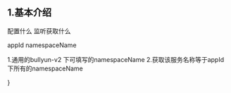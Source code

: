 

## 1.基本介绍
配置什么 监听获取什么

appId
namespaceName

1.通用的bullyun-v2 下可填写的namespaceName
2.获取该服务名称等于appId 下所有的namespaceName


> 




}
